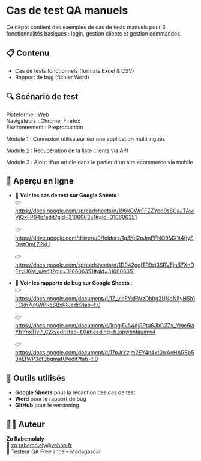 # Cas de test QA manuels 

Ce dépôt contient des exemples de cas de tests manuels pour 3 fonctionnalités basiques : login, gestion clients et gestion commandes.


## 📋 Contenu

- Cas de tests fonctionnels (formats Excel & CSV)
- Rapport de bug (fichier Word)

## 🔍 Scénario de test

Plateforme : Web  
Navigateurs : Chrome, Firefox  
Environnement : Préproduction

Module 1 : Connexion utilisateur sur une application multilingues

Module 2 : Récupération de la liste clients via API

Module 3 : Ajout d'un article dans le panier d'un site ecommerce via mobile

## 🔗 Aperçu en ligne

- 🧾 **Voir les cas de test sur Google Sheets** :  
  👉 https://docs.google.com/spreadsheets/d/196kGWrFFZZYpd9sSCaJTAwiVjQxFP04p/edit?gid=310606351#gid=310606351
  
  👉 https://drive.google.com/drive/u/0/folders/1q3Kd2oJmPFNO9MX1t4fjySDwtOmLZ2kU
  
  👉 https://docs.google.com/spreadsheets/d/1D942ggITR9xj3SRVEjnB7XnDFzyU0M_u/edit?gid=310606351#gid=310606351
  
- 🧾 **Voir les rapports de bug sur Google Sheets** :  
  👉 https://docs.google.com/document/d/1Z_yleFYxFWzDhltg2UNbN5yHSh1FCkh7uKWPRcSBxR8/edit?tab=t.0
  
  👉 https://docs.google.com/document/d/1rpgjFvA4AjRPtu6JhG2Zx_Ylgc6laYb1fnxTlyP_CZc/edit?tab=t.0#heading=h.xipwhhtaumw4
  
  👉 https://docs.google.com/document/d/17pJrYzjm2EY4n4kt0ixAeHARBb53nEfWP3of3bgmafU/edit?tab=t.0
  

## 🧰 Outils utilisés

- **Google Sheets** pour la rédaction des cas de test
- **Word** pour le rapport de bug
- **GitHub** pour le versioning

## 🧑‍💻 Auteur

**Zo Rabemolaly**  
📧 zo.rabemolaly@yahoo.fr  
🎯 Testeur QA Freelance – Madagascar  



